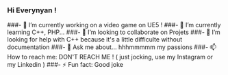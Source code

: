 ###  Hi Everynyan !

###- 🔭 I’m currently working on a video game on UE5 !
###- 🌱 I’m currently learning C++, PHP...
###- 👯 I’m looking to collaborate on Projets
###- 🤔 I’m looking for help with C++ because it's a little difficulte without documentation
###- 💬 Ask me about... hhhmmmmm my passions 
###- 📫 How to reach me: DON'T REACH ME ! ( just jocking, use my Instagram or my Linkedin )
###- ⚡ Fun fact: Good joke
